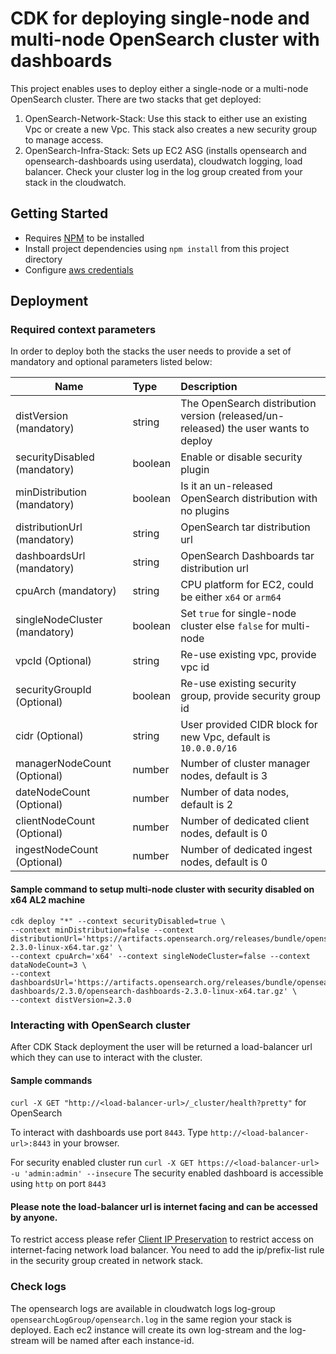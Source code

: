 # CDK for deploying single-node and multi-node OpenSearch cluster with dashboards

This project enables uses to deploy either a single-node or a multi-node OpenSearch cluster.
There are two stacks that get deployed:
1. OpenSearch-Network-Stack: Use this stack to either use an existing Vpc or create a new Vpc. This stack also creates a new security group to manage access.
2. OpenSearch-Infra-Stack: Sets up EC2 ASG (installs opensearch and opensearch-dashboards using userdata), cloudwatch logging, load balancer. Check your cluster log in the log group created from your stack in the cloudwatch.

## Getting Started

- Requires [NPM](https://docs.npmjs.com/cli/v7/configuring-npm/install) to be installed
- Install project dependencies using `npm install` from this project directory
- Configure [aws credentials](https://docs.aws.amazon.com/cdk/latest/guide/getting_started.html#getting_started_prerequisites)

## Deployment

### Required context parameters

In order to deploy both the stacks the user needs to provide a set of mandatory and optional parameters listed below:

| Name                                                   | Type     | Description                                                                              |
|--------------------------------------------------------|:---------|:-----------------------------------------------------------------------------------------|
| distVersion (mandatory)                                | string   | The OpenSearch distribution version (released/un-released) the user wants to deploy      |
| securityDisabled (mandatory)                           | boolean  | Enable or disable security plugin                                                        |
| minDistribution (mandatory)                            | boolean  | Is it an un-released OpenSearch distribution with no plugins                             |
| distributionUrl (mandatory)                            | string   | OpenSearch tar distribution url                                                          |
| dashboardsUrl (mandatory)                              | string   | OpenSearch Dashboards tar distribution url                                               |
| cpuArch (mandatory)                                    | string   | CPU platform for EC2, could be either `x64` or `arm64`                                   |
| singleNodeCluster (mandatory)                          | boolean  | Set `true` for single-node cluster else `false` for multi-node                           |
| vpcId (Optional)                                       | string   | Re-use existing vpc, provide vpc id                                                      |
| securityGroupId (Optional)                             | boolean  | Re-use existing security group, provide security group id                                |
| cidr (Optional)                                        | string   | User provided CIDR block for new Vpc, default is `10.0.0.0/16`                           |
| managerNodeCount (Optional)                            | number   | Number of cluster manager nodes, default is 3                                            |
| dateNodeCount (Optional)                               | number   | Number of data nodes, default is 2                                                       |
| clientNodeCount (Optional)                             | number   | Number of dedicated client nodes, default is 0                                           |
| ingestNodeCount (Optional)                             | number   | Number of dedicated ingest nodes, default is 0                                           |

#### Sample command to setup multi-node cluster with security disabled on x64 AL2 machine

```
cdk deploy "*" --context securityDisabled=true \
--context minDistribution=false --context distributionUrl='https://artifacts.opensearch.org/releases/bundle/opensearch/2.3.0/opensearch-2.3.0-linux-x64.tar.gz' \
--context cpuArch='x64' --context singleNodeCluster=false --context dataNodeCount=3 \
--context dashboardsUrl='https://artifacts.opensearch.org/releases/bundle/opensearch-dashboards/2.3.0/opensearch-dashboards-2.3.0-linux-x64.tar.gz' \
--context distVersion=2.3.0
```

### Interacting with OpenSearch cluster

After CDK Stack deployment the user will be returned a load-balancer url which they can use to interact with the cluster.

#### Sample commands
`curl -X GET "http://<load-balancer-url>/_cluster/health?pretty"` for OpenSearch

To interact with dashboards use port `8443`. Type `http://<load-balancer-url>:8443` in your browser.

For security enabled cluster run `curl -X GET https://<load-balancer-url> -u 'admin:admin' --insecure`
The security enabled dashboard is accessible using `http` on port `8443`

#### Please note the load-balancer url is internet facing and can be accessed by anyone.
To restrict access please refer [Client IP Preservation](https://docs.aws.amazon.com/elasticloadbalancing/latest/network/load-balancer-target-groups.html#client-ip-preservation) to restrict access on internet-facing network load balancer.
You need to add the ip/prefix-list rule in the security group created in network stack.

### Check logs

The opensearch logs are available in cloudwatch logs log-group `opensearchLogGroup/opensearch.log` in the same region your stack is deployed.
Each ec2 instance will create its own log-stream and the log-stream will be named after each instance-id.
